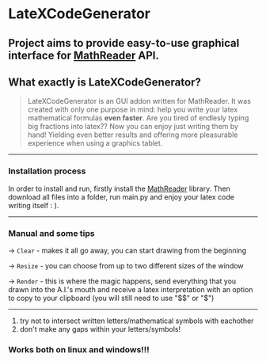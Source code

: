 # LateXCodeGenerator
Project aims to provide easy-to-use graphical interface for [MathReader](https://github.com/carolreis/mathreader) API.
------------
## What exactly is LateXCodeGenerator?
> LateXCodeGenerator is an GUI addon written for MathReader. It was created with only one purpose in mind: help you write your latex mathematical formulas **even faster**.
> Are you tired of endlesly typing big fractions into latex?? Now you can enjoy just writing them by hand! Yielding even better results and offering more pleasurable experience when using a graphics tablet.
------------

### Installation process

In order to install and run, firstly install the [MathReader](https://github.com/carolreis/mathreader) library.
Then download all files into a folder, run main.py and enjoy your latex code writing itself : ).

------------
### Manual and some tips

-> `Clear` - makes it all go away, you can start drawing from the beginning

-> `Resize` - you can choose from up to two different sizes of the window

-> `Render` - this is where the magic happens, send everything that you drawn into the A.I.'s mouth and receive a latex interpretation with an option to copy to your clipboard (you will still need to use "$$" or "$")

------------
1. try not to intersect written letters/mathematical symbols with eachother
2. don't make any gaps within your letters/symbols!


### Works both on linux and windows!!!

